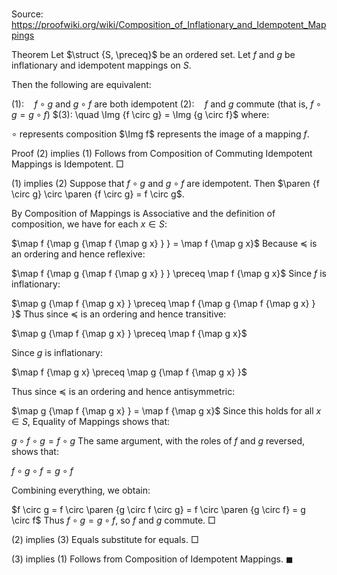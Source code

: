 # 

Source: https://proofwiki.org/wiki/Composition_of_Inflationary_and_Idempotent_Mappings



Theorem
Let $\struct {S, \preceq}$ be an ordered set.
Let $f$ and $g$ be inflationary and idempotent mappings on $S$.

Then the following are equivalent:

$(1): \quad f \circ g$ and $g \circ f$ are both idempotent
$(2): \quad f$ and $g$ commute (that is, $f \circ g = g \circ f$)
$(3): \quad \Img {f \circ g} = \Img {g \circ f}$
where:

$\circ$ represents composition
$\Img f$ represents the image of a mapping $f$.


Proof
$(2)$ implies $(1)$
Follows from Composition of Commuting Idempotent Mappings is Idempotent.
$\Box$


$(1)$ implies $(2)$
Suppose that $f \circ g$ and $g \circ f$ are idempotent.
Then $\paren {f \circ g} \circ \paren {f \circ g} = f \circ g$.

By Composition of Mappings is Associative and the definition of composition, we have for each $x \in S$:

$\map f {\map g {\map f {\map g x} } } = \map f {\map g x}$
Because $\preceq$ is an ordering and hence reflexive:

$\map f {\map g {\map f {\map g x} } } \preceq \map f {\map g x}$
Since $f$ is inflationary:

$\map g {\map f {\map g x} } \preceq \map f {\map g {\map f {\map g x} } }$
Thus since $\preceq$ is an ordering and hence transitive:

$\map g {\map f {\map g x} } \preceq \map f {\map g x}$

Since $g$ is inflationary:

$\map f {\map g x} \preceq \map g {\map f {\map g x} }$

Thus since $\preceq$ is an ordering and hence antisymmetric:

$\map g {\map f {\map g x} } = \map f {\map g x}$
Since this holds for all $x \in S$, Equality of Mappings shows that:

$g \circ f \circ g = f \circ g$
The same argument, with the roles of $f$ and $g$ reversed, shows that:

$f \circ g \circ f = g \circ f$

Combining everything, we obtain:

$f \circ g = f \circ \paren {g \circ f \circ g} = f \circ \paren {g \circ f} = g \circ f$
Thus $f \circ g = g \circ f$, so $f$ and $g$ commute.
$\Box$


$(2)$ implies $(3)$
Equals substitute for equals.
$\Box$


$(3)$ implies $(1)$
Follows from Composition of Idempotent Mappings.
$\blacksquare$





